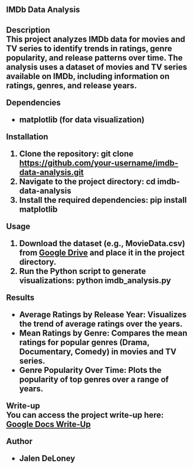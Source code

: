 <h2>IMDb Data Analysis<h2/>

<strong>Description</strong>
<br/> This project analyzes IMDb data for movies and TV series to identify trends in ratings, genre popularity, and release patterns over time. The analysis uses a dataset of movies and TV series available on IMDb, including information on ratings, genres, and release years.

<strong>Dependencies</strong>
- matplotlib (for data visualization)

<strong>Installation</strong>
1. Clone the repository:
   git clone https://github.com/your-username/imdb-data-analysis.git
2. Navigate to the project directory:
   cd imdb-data-analysis
3. Install the required dependencies:
   pip install matplotlib

<strong>Usage</strong>
1. Download the dataset (e.g., MovieData.csv) from [Google Drive](https://drive.google.com/file/d/13E4nh8On5egex3IQVMhNPtdB1lX0JjA_/view?usp=sharing) and place it in the project directory.
2. Run the Python script to generate visualizations:
   python imdb_analysis.py

<strong>Results</strong>
- Average Ratings by Release Year: Visualizes the trend of average ratings over the years.
- Mean Ratings by Genre: Compares the mean ratings for popular genres (Drama, Documentary, Comedy) in movies and TV series.
- Genre Popularity Over Time: Plots the popularity of top genres over a range of years.

<strong>Write-up</strong>
<br/> You can access the project write-up here: [Google Docs Write-Up](https://docs.google.com/document/d/1htcUJFUnEPBiiEPaKRltRRVGnvK8_A2un6kr2brxBmA/edit?usp=sharing)

<strong>Author</strong>
- Jalen DeLoney
